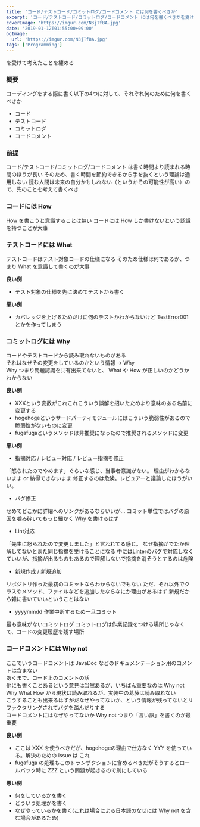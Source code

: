 ```yaml
---
title: 'コード/テストコード/コミットログ/コードコメント には何を書くべきか'
excerpt: 'コード/テストコード/コミットログ/コードコメント には何を書くべきかを受けて考えたことを纏める'
coverImage: 'https://imgur.com/N3jTfBA.jpg'
date: '2019-01-12T01:55:00+09:00'
ogImage:
  url: 'https://imgur.com/N3jTfBA.jpg'
tags: ['Programming']
---
```


を受けて考えたことを纏める

### 概要

コーディングをする際に書く以下の4つに対して、それぞれ何のために何を書くべきか

*   コード
*   テストコード
*   コミットログ
*   コードコメント

### 前提

コード/テストコード/コミットログ/コードコメント は書く時間より読まれる時間のほうが長い そのため、書く時間を節約できるから手を抜くという理論は通用しない 読む人間は未来の自分かもしれない（というかその可能性が高い）ので、先のことを考えて書くべき

### コードには How

How を書こうと意識することは無い コードには How しか書けないという認識を持つことが大事

### テストコードには What

テストコードはテスト対象コードの仕様になる そのため仕様は何であるか、つまり What を意識して書くのが大事

**良い例**

*   テスト対象の仕様を先に決めてテストから書く

**悪い例**

*   カバレッジを上げるためだけに何のテストかわからないけど TestError001 とかを作ってしまう

### コミットログには Why

コードやテストコードから読み取れないものがある  
それはなぜその変更をしているのかという情報 -> Why  
Why つまり問題認識を共有出来てないと、 What や How が正しいのかどうかわからない

**良い例**

*   XXXという変数がこれこれこういう誤解を招いたためより意味のある名前に変更する
*   hogehogeというサードパーティモジュールにはこういう脆弱性があるので脆弱性がないものに変更
*   fugafugaというメソッドは非推奨になったので推奨されるメソッドに変更

**悪い例**

*   指摘対応 / レビュー対応 / レビュー指摘を修正

「怒られたのでやめます」ぐらいな感じ、当事者意識がない。 理由がわからないまま or 納得できないまま 修正するのは危険。レビュアーと議論したほうがいい。

*   バグ修正

せめてどこかに詳細へのリンクがあるならいいが… コミット単位ではバグの原因を噛み砕いてもっと細かく Why を書けるはず

*   Lint対応

「先生に怒られたので変更しました」と言われてる感じ。 なぜ指摘がでたか理解してないとまた同じ指摘を受けることになる 中にはLinterのバグで対応しなくていいが、指摘が出るものもあるので理解しないで指摘を消そうとするのは危険

*   新規作成 / 新規追加

リポジトリ作った最初のコミットならわからないでもない ただ、それ以外でクラスやメソッド、ファイルなどを追加したならなにか理由があるはず 新規だから雑に書いていいということはない

*   yyyymmdd 作業中断するため一旦コミット

最も意味がないコミットログ コミットログは作業記録をつける場所じゃなくて、コードの変更履歴を残す場所

### コードコメントには Why not

ここでいうコードコメントは JavaDoc などのドキュメンテーション用のコメントは含まない  
あくまで、コード上のコメントの話  
他にも書くことあるという意見は当然あるが、いちばん重要なのは Why not  
Why What How から現状は読み取れるが、実装中の葛藤は読み取れない  
こうすることも出来るはずがだなぜやってないか、という情報が残ってないとリファクタリングされてバグを踏んだりする  
コードコメントにはなぜやってないか Why not つまり「言い訳」を書くのが最重要

**良い例**

*   ここは XXX を使うべきだが、hogehogeの理由で仕方なく YYY を使っている。解決のための issue は これ
*   fugafuga の処理もこのトランザクションに含めるべきだがそうするとロールバック時に ZZZ という問題が起きるので別にしている

**悪い例**

*   何をしているかを書く
*   どういう処理かを書く
*   なぜやっているかを書く(これは場合による日本語のなぜには Why not を含む場合があるため)